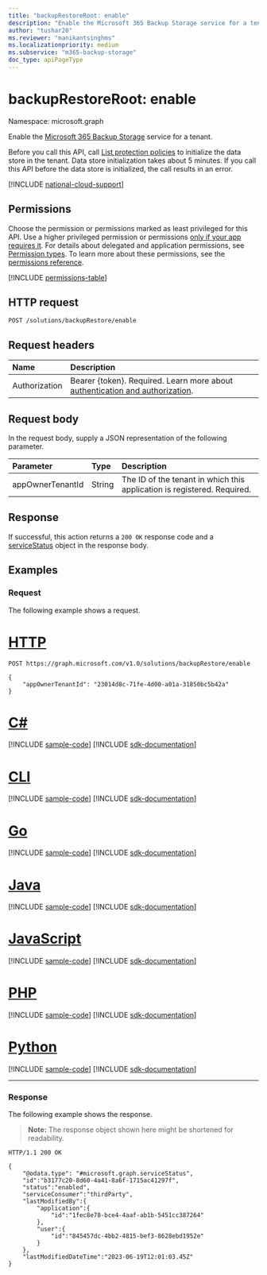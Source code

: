 ```yaml
---
title: "backupRestoreRoot: enable"
description: "Enable the Microsoft 365 Backup Storage service for a tenant."
author: "tushar20"
ms.reviewer: "manikantsinghms"
ms.localizationpriority: medium
ms.subservice: "m365-backup-storage"
doc_type: apiPageType
---
```


# backupRestoreRoot: enable

Namespace: microsoft.graph

Enable the [Microsoft 365 Backup Storage](../resources/backuprestoreroot.md) service for a tenant.

Before you call this API, call [List protection policies](../api/backuprestoreroot-list-protectionpolicies.md) to initialize the data store in the tenant. Data store initialization takes about 5 minutes. If you call this API before the data store is initialized, the call results in an error.

[!INCLUDE [national-cloud-support](../../includes/global-only.md)]

## Permissions

Choose the permission or permissions marked as least privileged for this API. Use a higher privileged permission or permissions [only if your app requires it](/graph/permissions-overview#best-practices-for-using-microsoft-graph-permissions). For details about delegated and application permissions, see [Permission types](/graph/permissions-overview#permission-types). To learn more about these permissions, see the [permissions reference](/graph/permissions-reference).

<!-- { "blockType": "permissions", "name": "backuprestoreroot_enable" } -->
[!INCLUDE [permissions-table](../includes/permissions/backuprestoreroot-enable-permissions.md)]

## HTTP request

<!-- {
  "blockType": "ignored"
}
-->
``` http
POST /solutions/backupRestore/enable
```

## Request headers

|Name|Description|
|:---|:---|
|Authorization|Bearer {token}. Required. Learn more about [authentication and authorization](/graph/auth/auth-concepts).|

## Request body

In the request body, supply a JSON representation of the following parameter.

|Parameter|Type|Description|
|:---|:---|:---|
|appOwnerTenantId|String|The ID of the tenant in which this application is registered. Required.|

## Response

If successful, this action returns a `200 OK` response code and a [serviceStatus](../resources/servicestatus.md) object in the response body.

## Examples

### Request

The following example shows a request.

# [HTTP](#tab/http)
<!-- {
  "blockType": "request",
  "name": "backuprestoreroot_enable"
}
-->
``` http
POST https://graph.microsoft.com/v1.0/solutions/backupRestore/enable

{
    "appOwnerTenantId": "23014d8c-71fe-4d00-a01a-31850bc5b42a"
}
```

# [C#](#tab/csharp)
[!INCLUDE [sample-code](../includes/snippets/csharp/backuprestoreroot-enable-csharp-snippets.md)]
[!INCLUDE [sdk-documentation](../includes/snippets/snippets-sdk-documentation-link.md)]

# [CLI](#tab/cli)
[!INCLUDE [sample-code](../includes/snippets/cli/backuprestoreroot-enable-cli-snippets.md)]
[!INCLUDE [sdk-documentation](../includes/snippets/snippets-sdk-documentation-link.md)]

# [Go](#tab/go)
[!INCLUDE [sample-code](../includes/snippets/go/backuprestoreroot-enable-go-snippets.md)]
[!INCLUDE [sdk-documentation](../includes/snippets/snippets-sdk-documentation-link.md)]

# [Java](#tab/java)
[!INCLUDE [sample-code](../includes/snippets/java/backuprestoreroot-enable-java-snippets.md)]
[!INCLUDE [sdk-documentation](../includes/snippets/snippets-sdk-documentation-link.md)]

# [JavaScript](#tab/javascript)
[!INCLUDE [sample-code](../includes/snippets/javascript/backuprestoreroot-enable-javascript-snippets.md)]
[!INCLUDE [sdk-documentation](../includes/snippets/snippets-sdk-documentation-link.md)]

# [PHP](#tab/php)
[!INCLUDE [sample-code](../includes/snippets/php/backuprestoreroot-enable-php-snippets.md)]
[!INCLUDE [sdk-documentation](../includes/snippets/snippets-sdk-documentation-link.md)]

# [Python](#tab/python)
[!INCLUDE [sample-code](../includes/snippets/python/backuprestoreroot-enable-python-snippets.md)]
[!INCLUDE [sdk-documentation](../includes/snippets/snippets-sdk-documentation-link.md)]

---

### Response

The following example shows the response.
>**Note:** The response object shown here might be shortened for readability.
<!-- {
  "blockType": "response",
  "truncated": true,
  "@odata.type": "microsoft.graph.serviceStatus"
}
-->
``` http
HTTP/1.1 200 OK

{
    "@odata.type": "#microsoft.graph.serviceStatus",
    "id":"b3177c20-8d60-4a41-8a6f-1715ac41297f",
    "status":"enabled",
    "serviceConsumer":"thirdParty",
    "lastModifiedBy":{
        "application":{
            "id":"1fec8e78-bce4-4aaf-ab1b-5451cc387264"
        },
        "user":{
            "id":"845457dc-4bb2-4815-bef3-8628ebd1952e"
        }
    },
    "lastModifiedDateTime":"2023-06-19T12:01:03.45Z"
}
```

